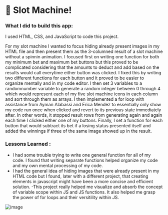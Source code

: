 
# 🎰 Slot Machine!

### What I did to build this app:

I used HTML, CSS, and JavaScript to code this project.

For my slot machine I wanted to focus hiding already present images in my HTML file and then present them as the 3-columned result of a slot machine without a spinnin animation. I focused first on writing one function for both my minimum bet and maximum bet buttons but this proved to be complicated considering that the amounts to deduct and add based on the results would call everytime either button was clicked. I fixed this by writing two different functions for each button and it proved to be easier to organize mentally and in my code editor. I then set 3 variables to a randomnumber variable to generate a random integer between 0 through 4 which would represent each of my five slot machine icons in each column and sort through them as arrays. I then implemented a for loop with assistance from Ayman Alabassi and Erica Mendez to essentially only show my code run once when clicked and revert to its previous state immediately after. In other words, it stopped result rows from generating again and again each time I clicked either one of my buttons. Finally, I set a function for each button that would subtract its bet if a losing status presented itself and added the winnings if three of the same image showed up in the result.

### Lessons Learned :

- I had some trouble trying to write one general function for all of my code. I found that writing separate functions helped organize my code and my own mental processing of my code.
- I had the general idea of hiding images that were already present in my HTML code but I found, later with a different project, that creating elements in javascript might have been a more concise and efficient solution.
-This project really helped me visualize and absorb the concept of variable scope within JS and JS functions. It also helped me grasp the power of for loops and their versitility within JS.

![image](https://github.com/fjh321/slot-machine-2019-week05/assets/64885403/52719245-751c-437e-9a76-542a6c13b271)
